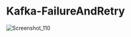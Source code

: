 # Kafka-FailureAndRetry

![Screenshot_110](https://user-images.githubusercontent.com/21373505/186089080-c50300d6-d86a-4a75-b032-c8fe4f6f6acf.png)
